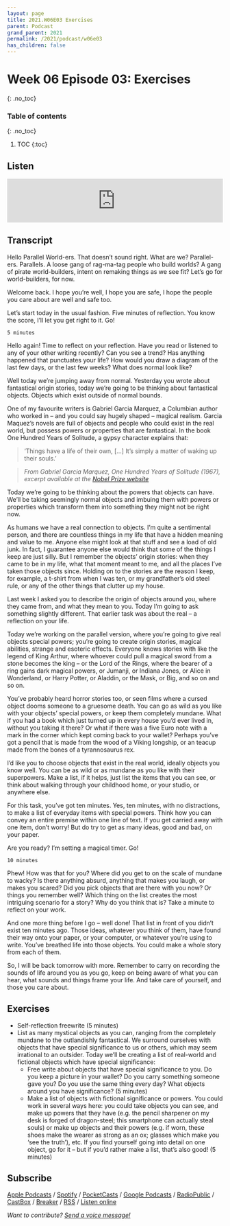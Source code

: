 ```yaml
---
layout: page
title: 2021.W06E03 Exercises
parent: Podcast
grand_parent: 2021
permalink: /2021/podcast/w06e03
has_children: false
---
```



# Week 06 Episode 03: Exercises
{: .no_toc}

### Table of contents
{: .no_toc}

1. TOC
{:toc}


## Listen

<iframe src="https://anchor.fm/olliepalmer/embed/episodes/2021-W6-E3-Action-eun2t8" height="102px" width="100%" frameborder="0" scrolling="no"></iframe>

## Transcript

Hello Parallel World-ers. That doesn’t sound right. What are we? Parallel-ers. Parallels. A loose gang of rag-ma-tag people who build worlds? A gang of pirate world-builders, intent on remaking things as we see fit? Let’s go for world-builders, for now.

Welcome back. I hope you’re well, I hope you are safe, I hope the people you care about are well and safe too.

Let’s start today in the usual fashion. Five minutes of reflection. You know the score, I’ll let you get right to it. Go!

```
5 minutes
```

Hello again! Time to reflect on your reflection. Have you read or listened to any of your other writing recently? Can you see a trend? Has anything happened that punctuates your life? How would you draw a diagram of the last few days, or the last few weeks? What does normal look like?

Well today we’re jumping away from normal. Yesterday you wrote about fantastical origin stories, today we’re going to be thinking about fantastical objects. Objects which exist outside of normal bounds.

One of my favourite writers is Gabriel Garcia Marquez, a Columbian author who worked in – and you could say hugely shaped – magical realism. Garcia Maquez’s novels are full of objects and people who could exist in the real world, but possess powers or properties that are fantastical. In the book One Hundred Years of Solitude, a gypsy character explains that:

> ‘Things have a life of their own, [...] It’s simply a matter of waking up their souls.’

> _From Gabriel Garcia Marquez, One Hundred Years of Solitude (1967), excerpt available at the [Nobel Prize website](https://www.nobelprize.org/prizes/literature/1982/marquez/prose)_

Today we’re going to be thinking about the powers that objects can have. We’ll be taking seemingly normal objects and imbuing them with powers or properties which transform them into something they might not be right now.

As humans we have a real connection to objects. I’m quite a sentimental person, and there are countless things in my life that have a hidden meaning and value to me. Anyone else might look at that stuff and see a load of old junk. In fact, I guarantee anyone else would think that some of the things I keep are just silly. But I remember the objects’ origin stories: when they came to be in my life, what that moment meant to me, and all the places I’ve taken those objects since. Holding on to the stories are the reason I keep, for example, a t-shirt from when I was ten, or my grandfather’s old steel rule, or any of the other things that clutter up my house.

Last week I asked you to describe the origin of objects around you, where they came from, and what they mean to you. Today I’m going to ask something slightly different. That earlier task was about the real – a reflection on your life.

Today we’re working on the parallel version, where you’re going to give real objects special powers; you’re going to create origin stories, magical abilities, strange and esoteric effects. Everyone knows stories with like the legend of King Arthur, where whoever could pull a magical sword from a stone becomes the king – or the Lord of the Rings, where the bearer of a ring gains dark magical powers, or Jumanji, or Indiana Jones, or Alice in Wonderland, or Harry Potter, or Aladdin, or the Mask, or Big, and so on and so on.

You’ve probably heard horror stories too, or seen films where a cursed object dooms someone to a gruesome death. You can go as wild as you like with your objects’ special powers, or keep them completely mundane. What if you had a book which just turned up in every house you’d ever lived in, without you taking it there? Or what if there was a five Euro note with a mark in the corner which kept coming back to your wallet? Perhaps you’ve got a pencil that is made from the wood of a Viking longship, or an teacup made from the bones of a tyrannosaurus rex.

I’d like you to choose objects that exist in the real world, ideally objects you know well. You can be as wild or as mundane as you like with their superpowers. Make a list, if it helps, just list the items that you can see, or think about walking through your childhood home, or your studio, or anywhere else.

For this task, you’ve got ten minutes. Yes, ten minutes, with no distractions, to make a list of everyday items with special powers. Think how you can convey an entire premise within one line of text. If you get carried away with one item, don’t worry! But do try to get as many ideas, good and bad, on your paper.

Are you ready? I’m setting a magical timer. Go!


```
10 minutes
```

Phew! How was that for you? Where did you get to on the scale of mundane to wacky? Is there anything absurd, anything that makes you laugh, or makes you scared? Did you pick objects that are there with you now? Or things you remember well? Which thing on the list creates the most intriguing scenario for a story? Why do you think that is? Take a minute to reflect on your work.

And one more thing before I go – well done! That list in front of you didn’t exist ten minutes ago. Those ideas, whatever you think of them, have found their way onto your paper, or your computer, or whatever you’re using to write. You’ve breathed life into those objects. You could make a whole story from each of them.

So, I will be back tomorrow with more. Remember to carry on recording the sounds of life around you as you go, keep on being aware of what you can hear, what sounds and things frame your life. And take care of yourself, and those you care about.


## Exercises

- Self-reflection freewrite (5 minutes)
- List as many mystical objects as you can, ranging from the completely mundane to the outlandishly fantastical. We surround ourselves with objects that have special significance to us or others, which may seem irrational to an outsider. Today we’ll be creating a list of real-world and fictional objects which have special significance:
  - Free write about objects that have special significance to you. Do you keep a picture in your wallet? Do you carry something someone gave you? Do you use the same thing every day? What objects around you have significance? (5 minutes)
  - Make a list of objects with fictional significance or powers. You could work in several ways here: you could take objects you can see, and make up powers that they have (e.g. the pencil sharpener on my desk is forged of dragon-steel; this smartphone can actually steal souls) or make up objects and their powers (e.g. if worn, these shoes make the wearer as strong as an ox; glasses which make you ‘see the truth’), etc. If you find yourself going into detail on one object, go for it – but if you’d rather make a list, that’s also good! (5 minutes)



## Subscribe

[Apple Podcasts](https://podcasts.apple.com/gb/podcast/parallel-worlds/id1504529134) / [Spotify](https://open.spotify.com/show/3L3RhKaoqQZoU9fIcLuZjz) / [PocketCasts](https://pca.st/ha20534r) / [Google Podcasts](https://www.google.com/podcasts?feed=aHR0cHM6Ly9hbmNob3IuZm0vcy8xODg0YjAwOC9wb2RjYXN0L3Jzcw%3D%3D) / [RadioPublic](https://radiopublic.com/parallel-worlds-WzVy1K) / [CastBox](https://castbox.fm/channel/id2710471?utm_source=podcaster&utm_medium=dlink&utm_campaign=c_2710471&utm_content=Parallel%20Worlds-CastBox_FM) / [Breaker](https://www.breaker.audio/parallel-worlds) / [RSS](https://anchor.fm/s/1884b008/podcast/rss) / [Listen online](https://anchor.fm/olliepalmer)

_Want to contribute? [Send a voice message!](https://anchor.fm/olliepalmer/message)_
